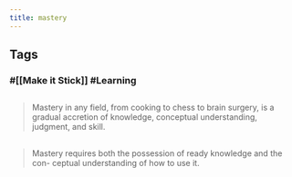 ```yaml
---
title: mastery
---
```


## Tags
### #[[Make it Stick]] #Learning
## 
> Mastery in any field, from cooking to chess to brain surgery, is a gradual accretion of knowledge, conceptual understanding, judgment, and skill.
##
> Mastery requires both the possession of ready knowledge and the con- ceptual understanding of how to use it.
##

